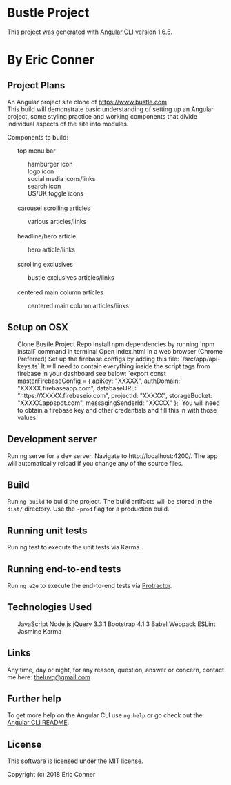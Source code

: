 # Bustle Project

This project was generated with [Angular CLI](https://github.com/angular/angular-cli) version 1.6.5.

# By Eric Conner

## Project Plans

An Angular project site clone of https://www.bustle.com<br>
This build will demonstrate basic understanding of setting up an Angular project, some styling practice and working components that divide individual aspects of the site into modules.
<br>

Components to build:
<ul>
  top menu bar<br>
  <ul>
    hamburger icon<br>
    logo icon<br>
    social media icons/links<br>
    search icon<br>
    US/UK toggle icons<br><br>
  </ul>
  carousel scrolling articles<br>
  <ul>
    various articles/links<br><br>
  </ul>
  headline/hero article<br>
  <ul>
    hero article/links<br><br>
  </ul>
  scrolling exclusives<br>
  <ul>
    bustle exclusives articles/links<br><br>
  </ul>
  centered main column articles<br>
  <ul>
    centered main column articles/links
  </ul>
</ul>

## Setup on OSX
<ul>
Clone Bustle Project Repo
Install npm dependencies by running `npm install` command in terminal
Open index.html in a web browser (Chrome Preferred)
Set up the firebase configs by adding this file: `/src/app/api-keys.ts`
It will need to contain everything inside the script tags from firebase in your dashboard
see below:
`export const masterFirebaseConfig = {
  apiKey: "XXXXX",
  authDomain: "XXXXX.firebaseapp.com",
  databaseURL: "https://XXXXX.firebaseio.com",
  projectId: "XXXXX",
  storageBucket: "XXXXX.appspot.com",
  messagingSenderId: "XXXXX"
};`
You will need to obtain a firebase key and other credentials and fill this in with those values.
</ul>

## Development server

Run ng serve for a dev server. Navigate to http://localhost:4200/. The app will automatically reload if you change any of the source files.

## Build

Run `ng build` to build the project. The build artifacts will be stored in the `dist/` directory. Use the `-prod` flag for a production build.

## Running unit tests

Run ng test to execute the unit tests via Karma.

## Running end-to-end tests

Run `ng e2e` to execute the end-to-end tests via [Protractor](http://www.protractortest.org/).

## Technologies Used
<ul>
JavaScript
Node.js
jQuery 3.3.1
Bootstrap 4.1.3
Babel
Webpack
ESLint
Jasmine
Karma
</ul>

## Links

Any time, day or night, for any reason, question, answer or concern, contact me here: theluvq@gmail.com

## Further help

To get more help on the Angular CLI use `ng help` or go check out the [Angular CLI README](https://github.com/angular/angular-cli/blob/master/README.md).

## License

This software is licensed under the MIT license.

Copyright (c) 2018 Eric Conner
